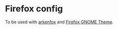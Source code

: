 # Firefox config

To be used with [arkenfox](https://github.com/arkenfox/user.js) and [Firefox GNOME Theme](https://github.com/rafaelmardojai/firefox-gnome-theme).

